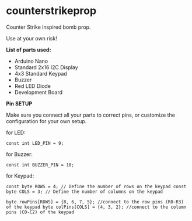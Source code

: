 # counterstrikeprop
Counter Strike inspired bomb prop.

Use at your own risk!

**List of parts used:**
- Arduino Nano
- Standard 2x16 I2C Display
- 4x3 Standard Keypad
- Buzzer
- Red LED Diode
- Development Board

**Pin SETUP**

Make sure you connect all your parts to correct pins, or customize the configuration for your own setup.

for LED:

`const int LED_PIN = 9;`

for Buzzer:

`const int BUZZER_PIN = 10;`

for Keypad:

`const byte ROWS = 4; // Define the number of rows on the keypad
const byte COLS = 3; // Define the number of columns on the keypad`

`byte rowPins[ROWS] = {8, 6, 7, 5}; //connect to the row pins (R0-R3) of the keypad
byte colPins[COLS] = {4, 3, 2}; //connect to the column pins (C0-C2) of the keypad`

